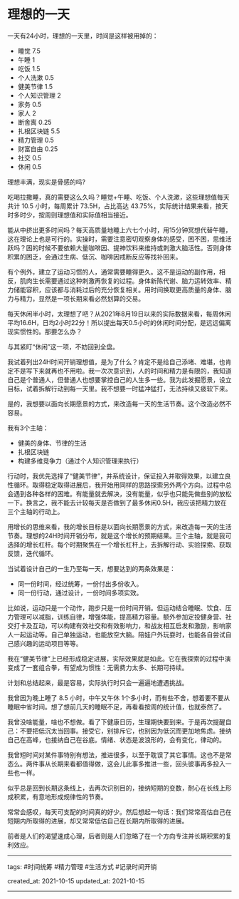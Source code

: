 # 理想的一天

一天有24小时，理想的一天里，时间是这样被用掉的：

- 睡觉 7.5
- 午睡 1
- 吃饭 1.5
- 个人洗漱 0.5
- 健美节律 1.5
- 个人知识管理 2
- 家务 0.5
- 家人 2
- 断舍离 0.25
- 扎根区块链 5.5
- 精力管理 0.5
- 财富自由 0.25
- 社交 0.5
- 休闲 0.5

理想丰满，现实是骨感的吗?

吃喝拉撒睡，真的需要这么久吗？睡觉+午睡、吃饭、个人洗漱，这些理想值每天共计 10.5 小时，每周累计 73.5H，占比高达 43.75%，实际统计结果来看，按天时多时少，按周则理想值和实际值相当接近。

能从中挤出更多时间吗？每天高质量地睡上六七个小时，用15分钟冥想代替午睡，这在理论上也是可行的。实操时，需要注意密切观察身体的感受，困不困，思维活跃吗？困的时候不要依赖大量咖啡因、提神饮料来维持或刺激大脑活性。否则身体积累的困乏，会通过生病、低沉、咖啡因戒断反应等找补回来。

有个例外，建立了运动习惯的人，通常需要睡得更久。这不是运动的副作用，相反，肌肉生长需要通过这种刺激再恢复的过程。身体新陈代谢、脑力运转效率、精力储能容积，应该都与消耗过后的充分恢复相关。用时间换取更高质量的身体、脑力与精力，显然是一项长期来看必然划算的交易。

每天休闲半小时，太理想了吧？从2021年8月19日以来的实际数据来看，每周休闲平均16.6H，日均2小时22分！所以提出每天0.5小时的休闲时间分配，是远远偏离现实惯性的。那要怎么办？

与其紧盯“休闲”这一项，不妨回到全盘。

我试着列出24H时间开销理想值，是为了什么？肯定不是给自己添堵、难堪，也肯定不是写下来就再也不用啦。我一次次意识到，人的时间和精力是有限的，我知道自己是个普通人，但普通人也想要掌控自己的人生多一些。我为此发掘愿景，设立目标，试着拆解行动到每一天里。我不想要一时猛冲猛打，无法持续又疲软下来。

是的，我想要以面向长期愿景的方式，来改造每一天的生活节奏。这个改造必然不容易。

我有3个主轴：

- 健美的身体、节律的生活
- 扎根区块链
- 构建多维竞争力（通过个人知识管理来执行）

行动时，我优先选择了“健美节律”，并系统设计，保证投入并取得效果，以建立良性循环。取得稳定取得进展后，我开始用同样的思路探索另外两个方向。过程中总会遇到各种各样的困难。有能量就去解决，没有能量，似乎也只能先做些别的放松一下。换言之，我不能去计较每天是否做到了最多休闲0.5H，我应该把精力放在三个主轴的行动上。

用增长的思维来看，我的增长目标是以面向长期愿景的方式，来改造每一天的生活节奏。理想的24H时间开销分布，就是这个增长的预期结果。三个主轴，就是我可选择的增长杠杆。每个时期聚焦在一个增长杠杆上，去拆解行动、实验探索、获取反馈，迭代循环。

当试着设计自己的一生乃至每一天，想要达到的两条效果是：

- 同一份时间，经过统筹，一份付出多份收入。
- 同一份行动，通过设计，一份时间多项实效。

比如说，运动只是一个动作，跑步只是一份时间开销。但运动结合睡眠、饮食、压力管理可以减脂，训练自律，增强体能，提高精力容量。额外参加定投健身营、社交打卡及互动，可以构建有效社交和有效影响力，和战友相互启发和激励，影响家人一起运动等。自己单独运动，也能放空大脑。陪娃户外玩耍时，也能各自尝试自己感兴趣的运动项目等等。

我在“健美节律”上已经形成稳定进展，实际效果就是如此。它在我探索的过程中演变成了一套组合拳，有望成为惯性：无需费力太多、长期可持续。

计划和总结起来，最是容易，实际执行时只会一遍遍地遭遇挑战。

我曾因为晚上睡了 8.5 小时，中午又午休 1个多小时，而有些不舍，想着要不要从睡眠中省时间。想了想前几天的睡眠不足，再看看按周的统计值，也就泰然了。

我曾没啥能量，啥也不想做。看了下健康日历，生理期快要到来。于是再次提醒自己：不要把低沉太当回事。接受它，别排斥它，也别因为低沉而更加地焦虑。接纳自己在高峰，也接纳自己在谷底。情绪、状态是波浪形的，会有变化，律动的。

我曾短时间对某件事特别有想法，推进很多，以至于耽误了其它事情。这也不是常态么。两件事从长期来看都值得做，这会儿此事多推进一些，回头彼事再多投入一些也一样。

似乎总是回到长期这条线上，去再次识别目的，接纳短期的变数，耐心在长线上形成积累，有意地形成规律性的节奏。

常常会感叹，每天可支配的时间真的好少。然后想起一句话：我们常常高估自己在短期内所取得的进展，却又常常低估自己在长期内所取得的进展。

前者是人们的渴望速成心理，后者则是人们忽略了在一个方向专注并长期积累的复利效应。

---

tags: #时间统筹 #精力管理 #生活方式 #记录时间开销

created_at: 2021-10-15
updated_at: 2021-10-15

---
